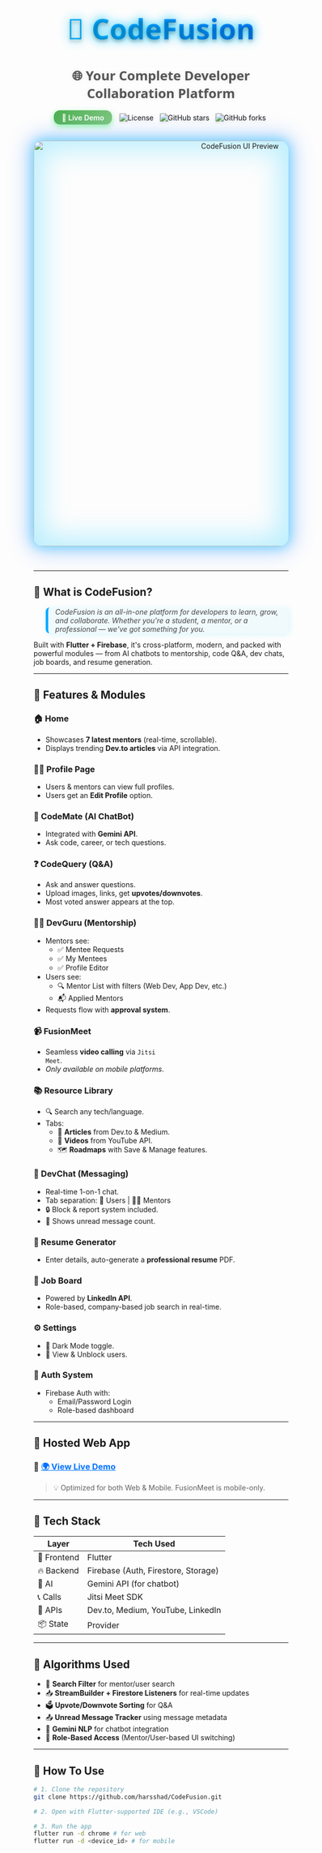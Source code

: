 <h1 align="center" style="
    font-family: 'Segoe UI', Tahoma, Geneva, Verdana, sans-serif; 
    font-weight: 900; 
    font-size: 3.5rem; 
    color: #00c6ff; 
    background: linear-gradient(45deg, #00c6ff, #0072ff); 
    -webkit-background-clip: text; 
    -webkit-text-fill-color: transparent; 
    filter: drop-shadow(0 0 10px #00c6ff); 
    text-shadow: 0 4px 6px rgba(0,0,0,0.25);
    ">
  🚀 CodeFusion
</h1>

<h3 align="center" style="
    font-family: 'Segoe UI', Tahoma, Geneva, Verdana, sans-serif; 
    font-weight: 600; 
    font-size: 1.6rem; 
    color: #555; 
    filter: drop-shadow(0 0 3px rgba(0,0,0,0.1));
    margin-bottom: 1rem;
    ">
  🌐 Your Complete Developer Collaboration Platform
</h3>

<p align="center" style="margin-bottom: 2rem;">
  <a href="https://codefusion-f6d69.web.app/" target="_blank" style="
      display: inline-block;
      padding: 0.4em 1.1em;
      margin: 0 0.5em 0 0;
      background: linear-gradient(135deg, #4caf50, #81c784);
      color: white;
      font-weight: 600;
      border-radius: 12px;
      box-shadow: 0 4px 12px rgb(72 241 110 / 0.6);
      text-decoration: none;
      transition: all 0.3s ease-in-out;
    " onmouseover="this.style.background='linear-gradient(135deg, #66bb6a, #a5d6a7)'; this.style.boxShadow='0 6px 16px rgb(72 241 110 / 0.9)';" onmouseout="this.style.background='linear-gradient(135deg, #4caf50, #81c784)'; this.style.boxShadow='0 4px 12px rgb(72 241 110 / 0.6)';">
    🚀 Live Demo
  </a>

  <img src="https://img.shields.io/github/license/harsshad/CodeFusion?style=flat-square" alt="License" style="filter: drop-shadow(0 2px 2px rgba(0,0,0,0.15)); margin: 0 0.3em;">
  <img src="https://img.shields.io/github/stars/harsshad/CodeFusion?style=social" alt="GitHub stars" style="filter: drop-shadow(0 2px 2px rgba(0,0,0,0.15)); margin: 0 0.3em;">
  <img src="https://img.shields.io/github/forks/harsshad/CodeFusion?style=social" alt="GitHub forks" style="filter: drop-shadow(0 2px 2px rgba(0,0,0,0.15)); margin: 0 0.3em;">
</p>

<p align="center" style="margin-bottom: 3rem;">
  <img src="https://github.com/harsshad/CodeFusion/assets/demo.gif" alt="CodeFusion UI Preview" width="800" style="
    border-radius: 18px;
    box-shadow:
      0 0 20px 3px rgba(0,198,255,0.4),
      0 0 40px 10px rgba(0,114,255,0.3),
      inset 0 0 50px 20px rgba(0,198,255,0.25);
    transform-style: preserve-3d;
    perspective: 1200px;
  "/>
</p>

---

## 🧠 What is CodeFusion?

<blockquote style="
  border-left: 5px solid #00aaff; 
  padding-left: 1em; 
  color: #444; 
  font-style: italic; 
  background: rgba(0,198,255,0.05);
  box-shadow: 2px 2px 12px rgba(0,198,255,0.15);
  border-radius: 8px;
">
  CodeFusion is an all-in-one platform for developers to learn, grow, and collaborate. Whether you're a student, a mentor, or a professional — we've got something for you.
</blockquote>

Built with <strong>Flutter + Firebase</strong>, it's cross-platform, modern, and packed with powerful modules — from AI chatbots to mentorship, code Q&A, dev chats, job boards, and resume generation.

---

## 🌟 Features & Modules

### 🏠 Home
- Showcases <strong>7 latest mentors</strong> (real-time, scrollable).
- Displays trending <strong>Dev.to articles</strong> via API integration.

### 👨‍💻 Profile Page
- Users & mentors can view full profiles.
- Users get an <strong>Edit Profile</strong> option.

### 🤖 CodeMate (AI ChatBot)
- Integrated with <strong>Gemini API</strong>.
- Ask code, career, or tech questions.

### ❓ CodeQuery (Q&A)
- Ask and answer questions.
- Upload images, links, get <strong>upvotes/downvotes</strong>.
- Most voted answer appears at the top.

### 🧑‍🏫 DevGuru (Mentorship)
- Mentors see:
  - ✅ Mentee Requests
  - ✅ My Mentees
  - ✅ Profile Editor
- Users see:
  - 🔍 Mentor List with filters (Web Dev, App Dev, etc.)
  - 📬 Applied Mentors
- Requests flow with <strong>approval system</strong>.

### 📹 FusionMeet
- Seamless <strong>video calling</strong> via <code>Jitsi Meet</code>.
- <em>Only available on mobile platforms</em>.

### 📚 Resource Library
- 🔍 Search any tech/language.
- Tabs:
  - 📄 <strong>Articles</strong> from Dev.to & Medium.
  - 🎥 <strong>Videos</strong> from YouTube API.
  - 🗺️ <strong>Roadmaps</strong> with Save & Manage features.

### 💬 DevChat (Messaging)
- Real-time 1-on-1 chat.
- Tab separation: 🧑 Users | 🧑‍🏫 Mentors
- 🔒 Block & report system included.
- 🔴 Shows unread message count.

### 📄 Resume Generator
- Enter details, auto-generate a <strong>professional resume</strong> PDF.

### 💼 Job Board
- Powered by <strong>LinkedIn API</strong>.
- Role-based, company-based job search in real-time.

### ⚙️ Settings
- 🌙 Dark Mode toggle.
- 👥 View & Unblock users.

### 🔐 Auth System
- Firebase Auth with:
  - Email/Password Login
  - Role-based dashboard

---

## 📲 Hosted Web App

### 🔗 <a href="https://codefusion-f6d69.web.app/" target="_blank" style="color:#0072ff; font-weight:700; text-decoration: underline;">🌍 View Live Demo</a>

> 💡 Optimized for both Web & Mobile. FusionMeet is mobile-only.

---

## 🔧 Tech Stack

| Layer       | Tech Used                         |
|-------------|-----------------------------------|
| 📱 Frontend | Flutter                           |
| 🔥 Backend  | Firebase (Auth, Firestore, Storage) |
| 🤖 AI       | Gemini API (for chatbot)          |
| 📞 Calls     | Jitsi Meet SDK                    |
| 📡 APIs     | Dev.to, Medium, YouTube, LinkedIn |
| 📦 State    | Provider                          |

---

## 🧪 Algorithms Used

- 🔎 <strong>Search Filter</strong> for mentor/user search
- 📥 <strong>StreamBuilder + Firestore Listeners</strong> for real-time updates
- 🗳️ <strong>Upvote/Downvote Sorting</strong> for Q&A
- 📤 <strong>Unread Message Tracker</strong> using message metadata
- 🧠 <strong>Gemini NLP</strong> for chatbot integration
- 🧮 <strong>Role-Based Access</strong> (Mentor/User-based UI switching)

---

## 🚀 How To Use

```bash
# 1. Clone the repository
git clone https://github.com/harsshad/CodeFusion.git

# 2. Open with Flutter-supported IDE (e.g., VSCode)

# 3. Run the app
flutter run -d chrome # for web
flutter run -d <device_id> # for mobile
